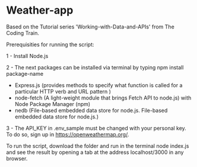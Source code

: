 # Weather-app

Based on the Tutorial series 'Working-with-Data-and-APIs' from The Coding Train.

Prerequisities for running the script:

1 - Install Node.js

2 - The next packages can be installed via terminal by typing npm install package-name

- Express.js (provides methods to specify what function is called for a particular HTTP verb and URL pattern ) 
- node-fetch (A light-weight module that brings Fetch API to node.js) 
with Node Package Manager (npm) 
- nedb (File-based embedded data store for node.js. File-based embedded data store for node.js.)

3 - The API_KEY in .env_sample must be changed with your personal key. To do so, sign up in https://openweathermap.org/. 

To run the script, download the folder and run in the terminal node index.js and see the result by opening a tab at the address localhost/3000 in any browser.

